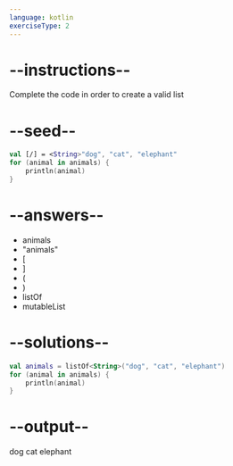 ```yaml
---
language: kotlin
exerciseType: 2
---
```


# --instructions--

Complete the code in order to create a valid list

# --seed--

```kotlin
val [/] = <String>"dog", "cat", "elephant"
for (animal in animals) {
    println(animal)
}
```

# --answers--

- animals
- "animals"
- [
- ]
- (
- )
- listOf
- mutableList

# --solutions--

```kotlin
val animals = listOf<String>("dog", "cat", "elephant")
for (animal in animals) {
    println(animal)
}
```

# --output--

dog
cat
elephant
